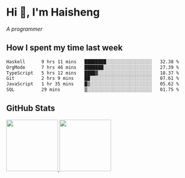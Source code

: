 
# Hi 👋, I'm Haisheng

*A programmer*

<!---
## What I'm reading

[Reading list](https://freizl.github.io/info/books.html)
-->

## How I spent my time last week

<!--START_SECTION:waka-->

```txt
Haskell      9 hrs 11 mins   ████████░░░░░░░░░░░░░░░░░   32.38 %
OrgMode      7 hrs 46 mins   ███████░░░░░░░░░░░░░░░░░░   27.39 %
TypeScript   5 hrs 12 mins   ████▓░░░░░░░░░░░░░░░░░░░░   18.37 %
Git          2 hrs 9 mins    ██░░░░░░░░░░░░░░░░░░░░░░░   07.61 %
JavaScript   1 hr 35 mins    █▒░░░░░░░░░░░░░░░░░░░░░░░   05.62 %
SQL          29 mins         ▒░░░░░░░░░░░░░░░░░░░░░░░░   01.75 %
```

<!--END_SECTION:waka-->

## GitHub Stats

<a href="https://github.com/hw202207">
  <img height="137px" src="https://github-readme-stats.vercel.app/api?username=freizl&hide_title=false&hide_border=true&show_icons=true&include_all_commits=true&count_private=true&line_height=21&theme=" />
  <img height="137px" src="https://github-readme-stats.vercel.app/api/top-langs/?username=freizl&hide_title=true&hide_border=true&layout=compact&langs_count=6&theme=" />
</a>
